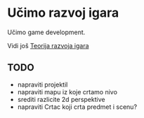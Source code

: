 # Učimo razvoj igara

Učimo game development.

Vidi još [Teorija razvoja igara](https://github.com/skolakoda/teorija-razvoja-igara)

## TODO
- napraviti projektil
- napraviti mapu iz koje crtamo nivo
- srediti razlicite 2d perspektive
- napraviti Crtac koji crta predmet i scenu?
